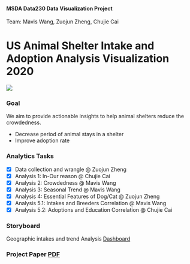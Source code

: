 #### MSDA Data230 Data Visualization Project <br>
Team: Mavis Wang, Zuojun Zheng, Chujie Cai

# US Animal Shelter Intake and Adoption Analysis Visualization 2020
<p><img src='https://images.unsplash.com/photo-1583787317796-2bc56f8556e2?crop=entropy&cs=tinysrgb&fm=jpg&ixlib=rb-1.2.1&q=80&raw_url=true&ixid=MnwxMjA3fDB8MHxwaG90by1wYWdlfHx8fGVufDB8fHx8&auto=format&fit=crop&w=2070'>

### Goal
We aim to provide actionable insights to help animal shelters reduce the crowdedness.
- Decrease period of animal stays in a shelter
- Improve adoption rate

### Analytics Tasks
- [x] Data collection and wrangle @ Zuojun Zheng
- [x] Analysis 1: In-Our reason @ Chujie Cai
- [x] Analysis 2: Crowdedness @ Mavis Wang
- [x] Analysis 3: Seasonal Trend @ Mavis Wang
- [x] Analysis 4: Essential Features of Dog/Cat @ Zuojun Zheng
- [x] Analysis 5.1: Intakes and Breeders Correlation @ Mavis Wang
- [x] Analysis 5.2: Adoptions and Education Correlation @ Chujie Cai

### Storyboard
Geographic intakes and trend Analysis [Dashboard](https://public.tableau.com/app/profile/gnawsivam/viz/2020USShelterAnimalIntakeDistribution/StoryIntakes)

### Project Paper [PDF](https://drive.google.com/file/d/1mnebujA4YHY3htwwERdeolPkLV9JMvY3/)
